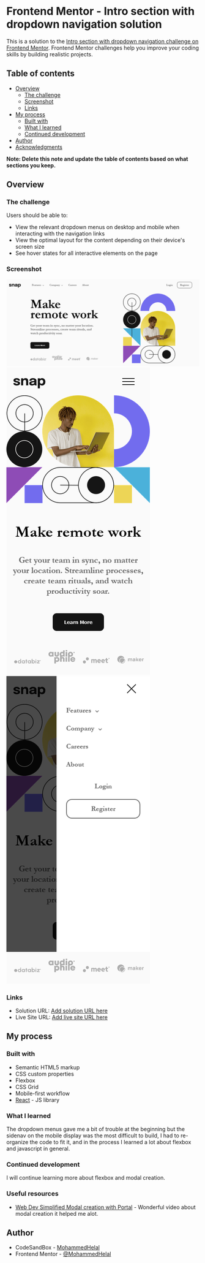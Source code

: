 # Frontend Mentor - Intro section with dropdown navigation solution

This is a solution to the [Intro section with dropdown navigation challenge on Frontend Mentor](https://www.frontendmentor.io/challenges/intro-section-with-dropdown-navigation-ryaPetHE5). Frontend Mentor challenges help you improve your coding skills by building realistic projects.

## Table of contents

- [Overview](#overview)
  - [The challenge](#the-challenge)
  - [Screenshot](#screenshot)
  - [Links](#links)
- [My process](#my-process)
  - [Built with](#built-with)
  - [What I learned](#what-i-learned)
  - [Continued development](#continued-development)
- [Author](#author)
- [Acknowledgments](#acknowledgments)

**Note: Delete this note and update the table of contents based on what sections you keep.**

## Overview

### The challenge

Users should be able to:

- View the relevant dropdown menus on desktop and mobile when interacting with the navigation links
- View the optimal layout for the content depending on their device's screen size
- See hover states for all interactive elements on the page

### Screenshot

![Snap Intro Desktop](./screenshots/snap-intro-section-desktop.png)
![Snap Intro Mobile](./screenshots/snap-intro-section-mobile.png)
![Snap Intro Mobile Sidenav](./screenshots/snap-intro-section-mobile-sidenav.png)

### Links

- Solution URL: [Add solution URL here](https://your-solution-url.com)
- Live Site URL: [Add live site URL here](https://your-live-site-url.com)

## My process

### Built with

- Semantic HTML5 markup
- CSS custom properties
- Flexbox
- CSS Grid
- Mobile-first workflow
- [React](https://reactjs.org/) - JS library

### What I learned

The dropdown menus gave me a bit of trouble at the beginning but the sidenav on the mobile display was the most difficult to build, I had to re-organize the code to fit it, and in the process I learned a lot about flexbox and javascript in general.

### Continued development

I will continue learning more about flexbox and modal creation.

### Useful resources

- [Web Dev Simplified Modal creation with Portal](https://www.youtube.com/watch?v=LyLa7dU5tp8&ab_channel=WebDevSimplified) - Wonderful video about modal creation it helped me alot.

## Author

- CodeSandBox - [MohammedHelal](https://codesandbox.io/u/MohammedHelal)
- Frontend Mentor - [@MohammedHelal](https://www.frontendmentor.io/profile/MohammedHelal)
